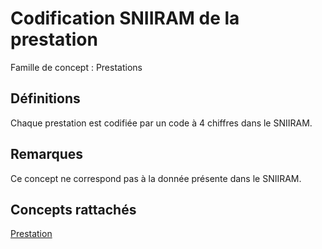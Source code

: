 # Codification SNIIRAM de la prestation 
<!-- SPDX-License-Identifier: MPL-2.0 -->

Famille de concept : Prestations

## Définitions

Chaque prestation est codifiée par un code à 4 chiffres dans le SNIIRAM.

## Remarques

Ce concept ne correspond pas à la donnée présente dans le SNIIRAM.

## Concepts rattachés

[Prestation](prestation.md)

